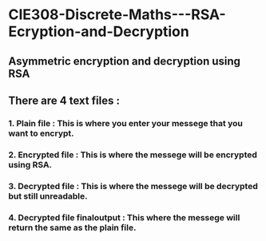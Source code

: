 # CIE308-Discrete-Maths---RSA-Ecryption-and-Decryption

## Asymmetric encryption and decryption using RSA

## There are 4 text files :

### 1. Plain file : This is where you enter your messege that you want to encrypt.
### 2. Encrypted file : This is where the messege will be encrypted using RSA.
### 3. Decrypted file : This is where the messege will be decrypted but still unreadable.
### 4. Decrypted file finaloutput : This where the messege will return the same as the plain file.
